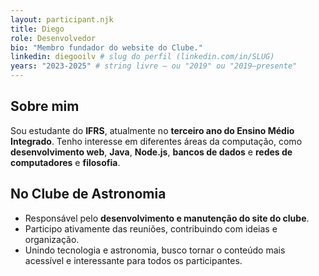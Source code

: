 ```yaml
---
layout: participant.njk
title: Diego
role: Desenvolvedor
bio: "Membro fundador do website do Clube."
linkedin: diegooilv # slug do perfil (linkedin.com/in/SLUG)
years: "2023-2025" # string livre — ou "2019" ou "2019–presente"
---
```


## Sobre mim

Sou estudante do **IFRS**, atualmente no **terceiro ano do Ensino Médio Integrado**.
Tenho interesse em diferentes áreas da computação, como **desenvolvimento web**, **Java**, **Node.js**, **bancos de dados** e **redes de computadores** e **filosofia**.

## No Clube de Astronomia

- Responsável pelo **desenvolvimento e manutenção do site do clube**.
- Participo ativamente das reuniões, contribuindo com ideias e organização.
- Unindo tecnologia e astronomia, busco tornar o conteúdo mais acessível e interessante para todos os participantes.
